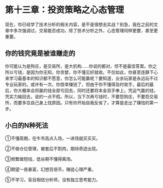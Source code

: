 # 第十三章：投资策略之心态管理

现在，你已经学了技术分析的相关内容，是不是很想去实战？别急，我在之前的文章中多次强调过，交易能否成功，除了技术分析之外，心态管理同样更要，甚至更重要。

## 你的钱究竟是被谁赚走的

你可能认为是狗庄，是交易所，是大机构……你说的都对，但不是最佳答案。你之所以亏钱，是因为你无知，你贪婪，你不懂见好就收。不仅如此，你甚至连静下心来学习最基本的知识都不愿意，你怎么可能赢呢？要知道，业余玩家是永远玩不过专业玩家的。或许有一次，你侥幸赚钱了，但由于你不懂得及时收手，最后的最后，你大概率会将赢的钱全部亏回去，同时还要将本金双手奉上。凭运气赢的钱，凭实力输回去，说的一点不假。所以，当下次再亏钱时，不要怨狗庄，不要怨交易所，而要多往自己身上找原因。只有你开始自我反省了，才算是走出了赚钱的第一步。

## 小白的N种死法

①不懂周期，在牛市高点入场，一进场就买买买。

②不做仓位管理，被套后不割肉，期待奇迹出现。

③频繁做短线，低谷期不懂得离场。

④期望一夜暴富，幻想百倍币，赌徒心理严重。

⑤不学习，盲目相信分析师，没有独立思考能力。

